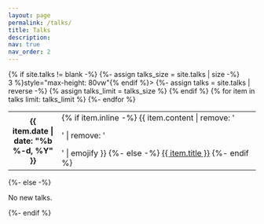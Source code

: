 ```yaml
---
layout: page
permalink: /talks/
title: Talks
description:
nav: true
nav_order: 2
---
```


<div class="news">
    {% if site.talks != blank -%}
    {%- assign talks_size = site.talks | size -%}
    <div class="table-responsive" {% if include.limit and site.announcements.scrollable and talks_size> 3
        %}style="max-height: 80vw"{% endif %}>
        <table class="table table-sm table-borderless">
            {%- assign talks = site.talks | reverse -%}
            <!-- {% if include.limit and site.announcements.limit %}
            {% assign talks_limit = site.announcements.limit %}
            {% else %} -->
            {% assign talks_limit = talks_size %}
            {% endif %}
            {% for item in talks limit: talks_limit %}
            <tr>
                <th scope="row" style="width: 20%">{{ item.date | date: "%b %-d, %Y" }}</th>
                <td>
                    {% if item.inline -%}
                    {{ item.content | remove: '<p>' | remove: '</p>' | emojify }}
                    {%- else -%}
                    <a class="news-title" href="{{ item.url | relative_url }}">{{ item.title }}</a>
                    {%- endif %}
                </td>
            </tr>
            {%- endfor %}
        </table>
    </div>
    {%- else -%}
    <p>No new talks.</p>
    {%- endif %}
</div>